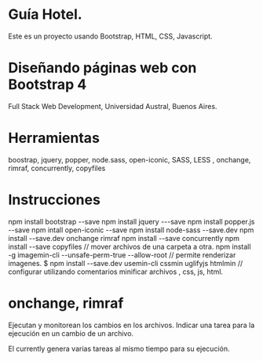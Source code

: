 # Guía Hotel.

Este es un proyecto usando Bootstrap, HTML, CSS, Javascript.

# Diseñando páginas web con Bootstrap 4

Full Stack Web Development, Universidad Austral, Buenos Aires.

# Herramientas
boostrap, jquery, popper, node.sass, open-iconic, SASS, LESS , onchange, rimraf, concurrently, copyfiles

# Instrucciones
npm install bootstrap --save
npm install jquery ---save
npm install popper.js --save
npm intall open-iconic --save
npm install node-sass --save.dev
npm install --save.dev onchange rimraf
npm install --save concurrently
npm install --save copyfiles 
// mover archivos de una carpeta a otra.
npm install -g imagemin-cli --unsafe-perm-true --allow-root 
// permite renderizar imagenes.
$ npm install --save.dev usemin-cli cssmin uglifyjs htmlmin 
// configurar utilizando comentarios minificar archivos , css, js, html.


#  onchange, rimraf

Ejecutan y monitorean los cambios en los archivos. Indicar una tarea para la ejecución en un cambio de un archivo.

El currently genera varias tareas al mismo tiempo para su ejecución.
